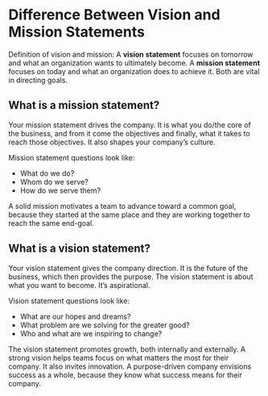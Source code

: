 # Difference Between Vision and Mission Statements

Definition of vision and mission: A **vision statement** focuses on tomorrow and what an organization wants to ultimately become. A **mission statement** focuses on today and what an organization does to achieve it. Both are vital in directing goals.

## What is a mission statement?

Your mission statement drives the company. It is what you do/the core of the business, and from it come the objectives and finally, what it takes to reach those objectives. It also shapes your company’s culture.

Mission statement questions look like:

- What do we do?
- Whom do we serve?
- How do we serve them?

A solid mission motivates a team to advance toward a common goal, because they started at the same place and they are working together to reach the same end-goal.

## What is a vision statement?

Your vision statement gives the company direction. It is the future of the business, which then provides the purpose. The vision statement is about what you want to become. It’s aspirational.

Vision statement questions look like:

- What are our hopes and dreams?
- What problem are we solving for the greater good?
- Who and what are we inspiring to change?

The vision statement promotes growth, both internally and externally. A strong vision helps teams focus on what matters the most for their company. It also invites innovation. A purpose-driven company envisions success as a whole, because they know what success means for their company.

